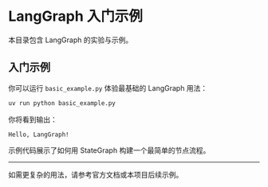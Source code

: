 # LangGraph 入门示例

本目录包含 LangGraph 的实验与示例。

## 入门示例

你可以运行 `basic_example.py` 体验最基础的 LangGraph 用法：

```bash
uv run python basic_example.py
```

你将看到输出：

```
Hello, LangGraph!
```

示例代码展示了如何用 StateGraph 构建一个最简单的节点流程。

---

如需更复杂的用法，请参考官方文档或本项目后续示例。 